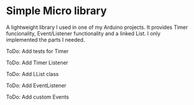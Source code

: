 # Simple Micro library

A lightweight library I used in one of my Arduino projects. It provides Timer funcionality, Event/Listener functionality and a linked List. I only implemented the parts I needed.


ToDo: Add tests for Timer

ToDo: Add Timer Listener

ToDo: Add LList class

ToDo: Add EventListener

ToDo: Add custom Events

